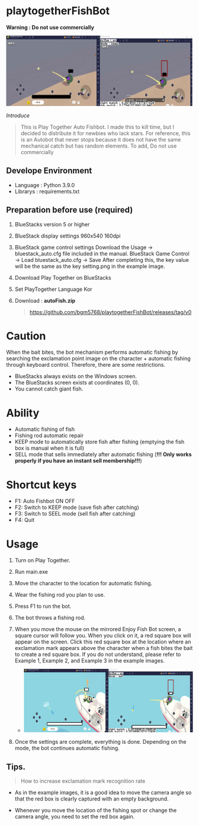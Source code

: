 # playtogetherFishBot
**Warning : Do not use commercially**

<img src="https://github.com/bgm5768/playtogetherFishBot/blob/main/usage/%EC%98%88%EC%8B%9C%EC%9D%B4%EB%AF%B8%EC%A7%80/%EC%98%88%EC%8B%9C1.png">

*Introduce*

> This is Play Together Auto Fishbot.
I made this to kill time, but I decided to distribute it for newbies who lack stars.
For reference, this is an Autobot that never stops because it does not have the same mechanical catch but has random elements. To add, Do not use commercially

## Develope Environment
* Language : Python 3.9.0
* Librarys : requirements.txt

## Preparation before use (required) ##
1. BlueStacks version 5 or higher
  
2. BlueStack display settings
  960x540
  160dpi

3. BlueStack game control settings
  Download the Usage -> bluestack_auto.cfg file included in the manual.
  BlueStack Game Control -> Load bluestack_auto.cfg -> Save
  After completing this, the key value will be the same as the key setting.png in the example image.

4. Download Play Together on BlueStacks

5. Set PlayTogether Language Kor

6. Download : **autoFish.zip**
   > https://github.com/bgm5768/playtogetherFishBot/releases/tag/v0

# Caution
When the bait bites, the bot mechanism performs automatic fishing by searching the exclamation point image on the character + automatic fishing through keyboard control.
Therefore, there are some restrictions.

- BlueStacks always exists on the Windows screen.
- The BlueStacks screen exists at coordinates (0, 0).
- You cannot catch giant fish.

# Ability
- Automatic fishing of fish
- Fishing rod automatic repair
- KEEP mode to automatically store fish after fishing (emptying the fish box is manual when it is full)
- SELL mode that sells immediately after automatic fishing (**!!! Only works properly if you have an instant sell membership!!!**)

# Shortcut keys
- F1: Auto Fishbot ON OFF
- F2: Switch to KEEP mode (save fish after catching)
- F3: Switch to SEEL mode (sell fish after catching)
- F4: Quit

# Usage
1. Turn on Play Together.

2. Run main.exe

3. Move the character to the location for automatic fishing.

4. Wear the fishing rod you plan to use.

5. Press F1 to run the bot.

6. The bot throws a fishing rod.

7. When you move the mouse on the mirrored Enjoy Fish Bot screen, a square cursor will follow you. When you click on it, a red square box will appear on the screen.
   Click this red square box at the location where an exclamation mark appears above the character when a fish bites the bait to create a red square box.
   If you do not understand, please refer to Example 1, Example 2, and Example 3 in the example images.

   * <img src="https://github.com/bgm5768/playtogetherFishBot/blob/main/usage/%EC%98%88%EC%8B%9C%EC%9D%B4%EB%AF%B8%EC%A7%80/%EC%98%88%EC%8B%9C3.png">


9. Once the settings are complete, everything is done. Depending on the mode, the bot continues automatic fishing.


## Tips.
> How to increase exclamation mark recognition rate
  * As in the example images, it is a good idea to move the camera angle so that the red box is clearly captured with an empty background.


* Whenever you move the location of the fishing spot or change the camera angle, you need to set the red box again.
